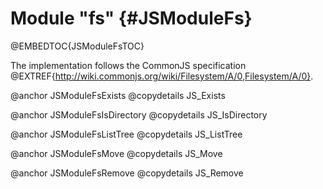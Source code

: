 Module "fs" {#JSModuleFs}
=========================

@EMBEDTOC{JSModuleFsTOC}

The implementation follows the CommonJS specification 
@EXTREF{http://wiki.commonjs.org/wiki/Filesystem/A/0,Filesystem/A/0}.

@anchor JSModuleFsExists
@copydetails JS_Exists

@anchor JSModuleFsIsDirectory
@copydetails JS_IsDirectory

@anchor JSModuleFsListTree
@copydetails JS_ListTree

@anchor JSModuleFsMove
@copydetails JS_Move

@anchor JSModuleFsRemove
@copydetails JS_Remove
